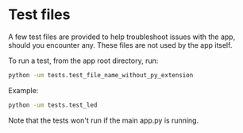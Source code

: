 # Test files

A few test files are provided to help troubleshoot issues with the app, should
you encounter any. These files are not used by the app itself.

To run a test, from the app root directory, run:

```bash
python -um tests.test_file_name_without_py_extension
```

Example:
```bash
python -um tests.test_led
```

Note that the tests won't run if the main app.py is running.